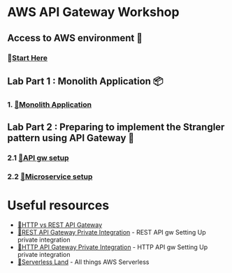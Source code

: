 # AWS API Gateway Workshop

## Access to AWS environment 🏁

### 🔗[**Start Here**](https://dashboard.eventengine.run/login)

## Lab Part 1 : Monolith Application 📦

### 1. [🔗**Monolith Application**](https://catalog.us-east-1.prod.workshops.aws/workshops/f2c0706c-7192-495f-853c-fd3341db265a/en-US/monolith-app)

## Lab Part 2 : Preparing to implement the Strangler pattern using API Gateway 🦄

### 2.1 [🔗**API gw setup**](https://catalog.us-east-1.prod.workshops.aws/workshops/f2c0706c-7192-495f-853c-fd3341db265a/en-US/api-gateway)
### 2.2 [🔗**Microservice setup**](https://catalog.us-east-1.prod.workshops.aws/workshops/f2c0706c-7192-495f-853c-fd3341db265a/en-US/microservices/lambda)


# Useful resources

* [🔗HTTP vs REST API Gateway](https://docs.aws.amazon.com/apigateway/latest/developerguide/http-api-vs-rest.html)
* [🔗REST API Gateway Private Integration](https://docs.aws.amazon.com/apigateway/latest/developerguide/set-up-private-integration.html) - REST API gw Setting Up private integration
* [🔗HTTP API Gateway Private Integration](https://docs.aws.amazon.com/apigateway/latest/developerguide/http-api-develop-integrations-private.html) - HTTP API gw Setting Up private integration
* [🔗Serverless Land](https://serverlessland.com/) - All things AWS Serverless
